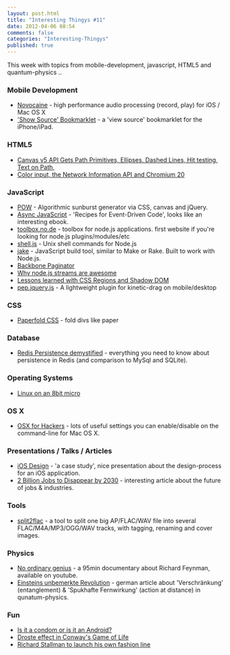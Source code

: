 ```yaml
---
layout: post.html
title: "Interesting Thingys #11"
date: 2012-04-06 08:54
comments: false
categories: "Interesting-Thingys"
published: true
---
```


This week with topics from mobile-development, javascript, HTML5 and quantum-physics ..
<!-- More -->

### Mobile Development
- [Novocaine](http://alexbw.github.com/novocaine/) - high performance audio processing (record, play) for iOS / Mac OS X
- ['Show Source' Bookmarklet](http://ole.michelsen.dk/blog/view-source-on-the-ipad-and-iphone/) - a 'view source' bookmarklet for the iPhone/iPad.

### HTML5
- [Canvas v5 API Gets Path Primitives, Ellipses, Dashed Lines, Hit testing, Text on Path, ](http://lists.whatwg.org/pipermail/whatwg-whatwg.org/2012-March/035239.html?utm_source=html5weekly&utm_medium=email)
- [Color input, the Network Information API and Chromium 20](http://peter.sh/2012/04/color-input-the-network-information-api-and-chromium-20/?utm_source=html5weekly&utm_medium=email)

### JavaScript
- [POW](http://obadger.com/pow/) - Algorithmic sunburst generator via CSS, canvas and jQuery.
- [Async JavaScript](http://leanpub.com/asyncjs) - 'Recipes for Event-Driven Code', looks like an interesting ebook.
- [toolbox.no.de](http://toolbox.no.de/) - toolbox for node.js applications. first website if you're looking for node.js plugins/modules/etc
- [shell.js](https://github.com/arturadib/shelljs) -  Unix shell commands for Node.js
- [jake](https://github.com/mde/jake) - JavaScript build tool, similar to Make or Rake. Built to work with Node.js.
- [Backbone Paginator](http://addyosmani.com/blog/backbone-paginator-new-pagination-components-for-backbone-js/)
- [Why node.js streams are awesome](http://blog.dump.ly/post/19819897856/why-node-js-streams-are-awesome)
- [Lessons learned with CSS Regions and Shadow DOM](https://github.com/oslego/shadow-dom-regions/blob/master/Lessons-learned.md)
- [pep.jquery.js](http://pep.briangonzalez.org/) - A lightweight plugin for kinetic-drag on mobile/desktop

### CSS
- [Paperfold CSS](https://developer.mozilla.org/en-US/demos/detail/paperfold-css/launch) - fold divs like paper


### Database
- [Redis Persistence demystified](http://antirez.com/post/redis-persistence-demystified.html) - everything you need to know about persistence in Redis (and comparison to MySql and SQLite).

### Operating Systems
- [Linux on an 8bit micro](http://dmitry.co/index.php?p=./04.Thoughts/07.%20Linux%20on%208bit)

### OS X
- [OSX for Hackers](https://gist.github.com/2260182) - lots of useful settings you can enable/disable on the command-line for Mac OS X.

### Presentations / Talks / Articles
- [iOS Design](http://www.slideshare.net/Wolfr/ios-design-a-case-study) - 'a case study', nice presentation about the design-process for an iOS application.
- [2 Billion Jobs to Disappear by 2030](http://www.futuristspeaker.com/2012/02/2-billion-jobs-to-disappear-by-2030/) - interesting article about the future of jobs & industries.

### Tools
- [split2flac](https://github.com/ftrvxmtrx/split2flac) - a tool to split one big AP/FLAC/WAV file into several FLAC/M4A/MP3/OGG/WAV tracks, with tagging, renaming and cover images.
 
### Physics
- [No ordinary genius](http://kottke.org/12/04/richard-feynman-no-ordinary-genius) - a 95min documentary about Richard Feynman, available on youtube.
- [Einsteins unbemerkte Revolution](http://www.spektrum.de/alias/quantenphysik/einsteins-unbemerkte-revolution/1147602) - german article about 'Verschränkung' (entanglement) & 'Spukhafte Fernwirkung' (action at distance) in qunatum-physics.

### Fun
- [Is it a condom or is it an Android?](http://blog.intercom.io/whats-in-a-name/)
- [Droste effect in Conway's Game of Life](http://www.youtube.com/watch?v=QtJ77qsLrpw)
- [Richard Stallman to launch his own fashion line](http://techlaze.com/2012/03/richard-stallman-to-launch-his-own-fashion-line/)
